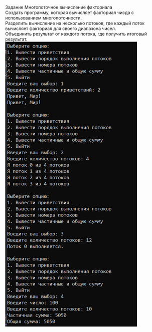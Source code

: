 Задание Многопоточное вычисление факториала</br>
Создать программу, которая вычисляет факториал чисда с использованием многопоточности.</br>
Разделить вычисление на несколько потоков, где каждый поток вычисляет факториал для своего диапазона чисел.</br>
Объединить результат от каждого потока, где получить итоговый результат.</br>
![Res](https://raw.githubusercontent.com/dimandjdi/practice/main/28_02/28.png)
